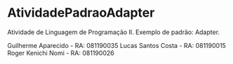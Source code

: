 # AtividadePadraoAdapter

Atividade de Linguagem de Programação II. Exemplo de padrão: Adapter.

Guilherme Aparecido - RA: 081190035
Lucas Santos Costa - RA: 081190015
Roger Kenichi Nomi - RA: 081190026
